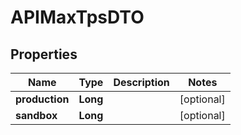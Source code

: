 
# APIMaxTpsDTO

## Properties
Name | Type | Description | Notes
------------ | ------------- | ------------- | -------------
**production** | **Long** |  |  [optional]
**sandbox** | **Long** |  |  [optional]



